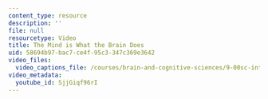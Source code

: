 ```yaml
---
content_type: resource
description: ''
file: null
resourcetype: Video
title: The Mind is What the Brain Does
uid: 58694b97-bac7-ce4f-95c3-347c369e3642
video_files:
  video_captions_file: /courses/brain-and-cognitive-sciences/9-00sc-introduction-to-psychology-fall-2011/brain-i/the-mind-is-what-the-brain-does/SjjGiqf96rI.vtt
video_metadata:
  youtube_id: SjjGiqf96rI
---
```

